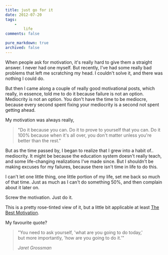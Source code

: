 ```yaml
---
title: just go for it
date: 2012-07-20
tags:
    -
        life
comments: false

pure_markdown: true
archived: false
---
```


When people ask for motivation, it's really hard to give them a straight answer.
I never had one myself. But recently, I've had some really bad problems that
left me scratching my head. I couldn't solve it, and there was nothing I could do.

But then I came along a couple of really good motivational posts, which really,
in essence, told me to do it because failure is not an option. Mediocrity is not an option.
You don't have the time to be mediocre, because every second spent fixing your mediocrity
is a second not spent getting ahead.

My motivation was always really,

<blockquote>
  <p>
  	"Do it because you can. Do it to prove to yourself that you can.
  	Do it 100% because when it's all over, you don't matter unless you're better than the rest."
  </p>
</blockquote>

But as the time passed by, I began to realize that I grew into a habit of.. mediocrity. It might be because the education
system doesn't really teach, and some life-changing realizations I've made since.
But I shouldn't be making excuses for my failures, because there isn't time in life to do this.

I can't let one little thing, one little portion of my life, set me back so much of that time. Just as much as I can't do something
50%, and then complain about it later on.

Screw the motivation. Just do it.

This is a pretty rose-tinted view of it, but a little bit applicable at least [The Best Motivation](http://youtu.be/Sk56VxaeqEQ).

My favourite quote?

<blockquote>
  <p>
  "You need to ask yourself, 'what are you going to do today,' <br />
  but more importantly, 'how are you going to do it.'"
	</p>
  <cite>Jaret Grossman</cite>
</blockquote>
